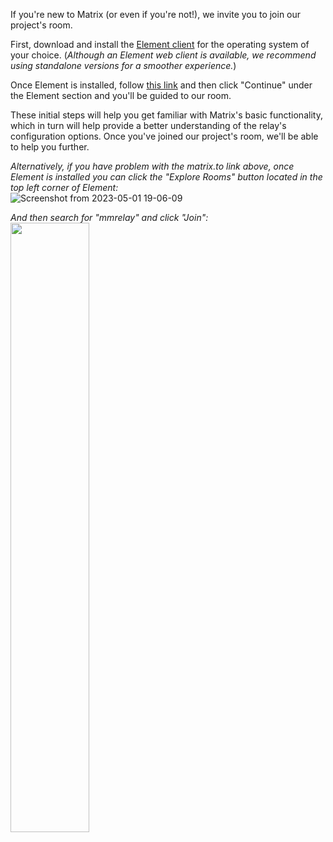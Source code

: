 If you're new to Matrix (or even if you're not!), we invite you to join our project's room.

First, download and install the [Element client](https://element.io/download) for the operating system of your choice.
(_Although an Element web client is available, we recommend using standalone versions for a smoother experience._)

Once Element is installed, follow [this link](https://matrix.to/#/#mmrelay:matrix.org) and then click "Continue" under the Element section and you'll be guided to our room.

These initial steps will help you get familiar with Matrix's basic functionality, which in turn will help provide a better understanding of the relay's configuration options. Once you've joined our project's room, we'll be able to help you further.<p><p>

_Alternatively, if you have problem with the matrix.to link above, once Element is installed you can click the "Explore Rooms" button located in the top left corner of Element:_<br>
![Screenshot from 2023-05-01 19-06-09](https://user-images.githubusercontent.com/17190268/235552633-76bfe8f9-9695-49bd-8d0c-174971da398c.png)

_And then search for "mmrelay" and click "Join":_<br>
<img src="https://user-images.githubusercontent.com/17190268/235552743-7b3327f5-3698-4fbf-9721-78a501844e69.png" width=50% height=50%>